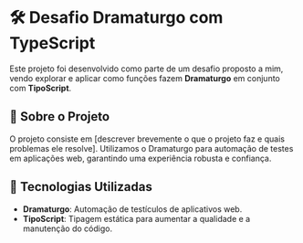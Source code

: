 # 🛠 Desafio Dramaturgo com TypeScript

Este projeto foi desenvolvido como parte de um desafio proposto a mim, vendo explorar e aplicar como funções fazem **Dramaturgo** em conjunto com **TipoScript**.

## 🌟 Sobre o Projeto

O projeto consiste em [descrever brevemente o que o projeto faz e quais problemas ele resolve]. Utilizamos o Dramaturgo para automação de testes em aplicações web, garantindo uma experiência robusta e confiança.

## 🚀 Tecnologias Utilizadas

- **Dramaturgo**: Automação de testículos de aplicativos web.
- **TipoScript**: Tipagem estática para aumentar a qualidade e a manutenção do código.
